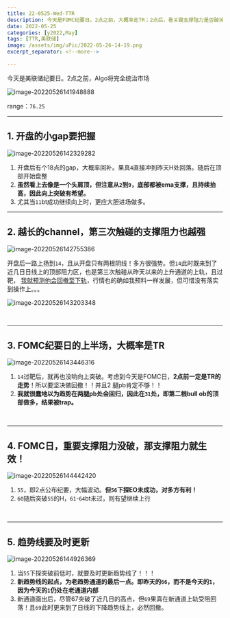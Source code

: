 ```yaml
---
title: 22-0525-Wed-TTR
description: 今天是FOMC纪要日。2点之前，大概率走TR；2点后，看关键支撑阻力是否破掉
date: 2022-05-25
categories: [y2022,May]
tags: [TTR,美联储]
image: /assets/img/uPic/2022-05-26-14-19.png
excerpt_separator: <!--more-->

---
```


今天是美联储纪要日。2点之前，Algo将完全统治市场

![image-20220526141948888](https://cdn.jsdelivr.net/gh/shawnyeung/shawnyeung.github.io@master/assets/img/uPic/2022-05-26-14-19.png)

 <!--more-->

range：`76.25`

---

## 1. 开盘的小gap要把握

![image-20220526142329282](https://cdn.jsdelivr.net/gh/shawnyeung/shawnyeung.github.io@master/assets/img/uPic/2022-05-26-14-23.png)

1. 开盘后有个18点的gap，大概率回补。果真`4`直接冲到昨天H处回落。随后在顶部开始盘整
1. **虽然看上去像是一个头肩顶，但注意从`2`到`9`，底部都被ema支撑，且持续抬高，因此向上突破有希望。**
1. 尤其当`11`bt成功继续向上时，更应大胆进场做多。

---

## 2. 越长的channel，第三次触碰的支撑阻力也越强

![image-20220526142755386](https://cdn.jsdelivr.net/gh/shawnyeung/shawnyeung.github.io@master/assets/img/uPic/2022-05-26-14-27.png)

开盘后一路上扬到`14`，且从开盘只有两根阴线！多方很强势。但`14`此时既来到了近几日日线上的顶部阻力区，也是第三次触碰从昨天以来的上升通道的上轨，且过靶， [我就预测他会回撤至下轨](https://twitter.com/xiaomidaddy/status/1529476795832991744)，行情也的确如我预料一样发展，但可惜没有落实到操作上。。。

![image-20220526143203348](https://cdn.jsdelivr.net/gh/shawnyeung/shawnyeung.github.io@master/assets/img/uPic/2022-05-26-14-32.png)

<br/>

---

## 3. FOMC纪要日的上半场，大概率是TR

![image-20220526143446316](https://cdn.jsdelivr.net/gh/shawnyeung/shawnyeung.github.io@master/assets/img/uPic/2022-05-26-14-34.png)

1. `14`过靶后，就再也没哟向上突破。考虑到今天是FOMC日，**2点前一定是TR的走势**！所以要坚决做回撤！！并且2 腿pb肯定不够！！
2. **我就很蠢地以为趋势在两腿pb处会回归，因此在`31`处，即第二根bull ob的顶部做多，结果被trap。**

<br/>

---

## 4. FOMC日，重要支撑阻力没破，那支撑阻力就生效！

![image-20220526144442420](https://cdn.jsdelivr.net/gh/shawnyeung/shawnyeung.github.io@master/assets/img/uPic/2022-05-26-14-44.png)

1. `55`，即2点公布纪要，大幅波动。**但`56`下探EO未成功，对多方有利！**
2. `60`随后突破`55`的H，`61`-`64`bt未过，则有望继续上行

<br/>

---

## 5. 趋势线要及时更新

![image-20220526144926369](https://cdn.jsdelivr.net/gh/shawnyeung/shawnyeung.github.io@master/assets/img/uPic/2022-05-26-14-49.png)

1. 当`55`下探突破前低时，就要及时更新趋势线了！！！
2. **新趋势线的起点，为老趋势通道的最后一点。即昨天的`66`，而不是今天的`1`，因为今天的`1`仍处在老通道内部**
3. 新通道画出后，尽管67突破了近几日的高点，但`69`果真在新通道上轨受阻回落！且`69`此时更来到了日线的下降趋势线上，必然回撤。
